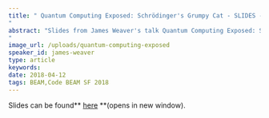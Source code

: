 ```yaml
---
title: " Quantum Computing Exposed: Schrödinger's Grumpy Cat - SLIDES - Code BEAM SF 2018
"
abstract: "Slides from James Weaver's talk Quantum Computing Exposed: Schrödinger's Grumpy Cat - Code BEAM SF 2018
"
image_url: /uploads/quantum-computing-exposed
speaker_id: james-weaver
type: article
keywords: 
date: 2018-04-12
tags: BEAM,Code BEAM SF 2018
---
```

Slides can be found** <a href="http://slides.com/javafxpert/quantum-computing-exposed-schrodingers-grumpy-cat#/" target="_blank">here</a> **(opens in new window).
